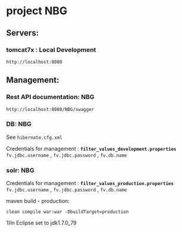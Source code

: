 # project NBG

## Servers:

### tomcat7x : Local Development
	http://localhost:8080


## 	Management:
	
### Rest API documentation: NBG
	http://localhost:8080/NBG/swagger


### DB: NBG
See `hibernate.cfg.xml`

Credentials for management : **`filter_values_development.properties`** `fv.jdbc.username` , `fv.jdbc.password` , `fv.db.name`


### solr: NBG
Credentials for management : **`filter_values_production.properties`** `fv.jdbc.username` , `fv.jdbc.password` , `fv.db.name`




maven build - production:
	
	clean compile war:war -DbuildTarget=production

1)In Eclipse set to jdk1.7.0_79